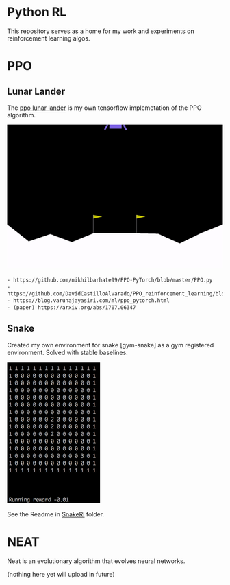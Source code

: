 # Python RL

This repository serves as a home for my work and experiments on reinforcement learning algos.

# PPO 

## Lunar Lander
The [ppo lunar lander](https://github.com/FMArduini/python-rl/blob/master/LunarLanderPPO%20(v1).ipynb) is my own tensorflow implemetation of the PPO algorithm.

![](LLgif.gif)


    - https://github.com/nikhilbarhate99/PPO-PyTorch/blob/master/PPO.py
    - https://github.com/DavidCastilloAlvarado/PPO_reinforcement_learning/blob/master/PPO_pendulum.py
    - https://blog.varunajayasiri.com/ml/ppo_pytorch.html
    - (paper) https://arxiv.org/abs/1707.06347


## Snake

Created my own environment for snake [gym-snake] as a gym registered environment. Solved with stable baselines.

![](snakeRL.gif)

See the Readme in [SnakeRl](https://github.com/FMArduini/python-rl/tree/master/SnakeRL) folder.



    
# NEAT

Neat is an evolutionary algorithm that evolves neural networks.

(nothing here yet will upload in future)
    
